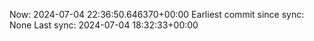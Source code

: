 Now: 2024-07-04 22:36:50.646370+00:00 Earliest commit since sync: None Last sync: 2024-07-04 18:32:33+00:00

